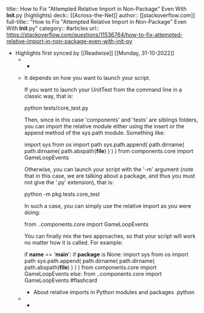 title:: How to Fix "Attempted Relative Import in Non-Package" Even With __Init__.py (highlights)
deck:: [[Across-the-Net]]
author:: [[stackoverflow.com]]
full-title:: "How to Fix "Attempted Relative Import in Non-Package" Even With __Init__.py"
category:: #articles
url:: https://stackoverflow.com/questions/11536764/how-to-fix-attempted-relative-import-in-non-package-even-with-init-py

- Highlights first synced by [[Readwise]] [[Monday, 31-10-2022]]
	- -
	- It depends on how you want to launch your script.
	  
	  If you want to launch your UnitTest from the command line in a classic way, that is:
	  
	  python tests/core_test.py
	  
	  
	  Then, since in this case 'components' and 'tests' are siblings folders, you can import the relative module either using the insert or the append method of the sys.path module.
	  Something like:
	  
	  import sys
	  from os import path
	  sys.path.append( path.dirname( path.dirname( path.abspath(__file__) ) ) )
	  from components.core import GameLoopEvents
	  
	  
	  Otherwise, you can launch your script with the '-m' argument (note that in this case, we are talking about a package, and thus you must not give the '.py' extension), that is:
	  
	  python -m pkg.tests.core_test
	  
	  
	  In such a case, you can simply use the relative import as you were doing:
	  
	  from ..components.core import GameLoopEvents
	  
	  
	  You can finally mix the two approaches, so that your script will work no matter how it is called.
	  For example:
	  
	  if __name__ == '__main__':
	    if __package__ is None:
	        import sys
	        from os import path
	        sys.path.append( path.dirname( path.dirname( path.abspath(__file__) ) ) )
	        from components.core import GameLoopEvents
	    else:
	        from ..components.core import GameLoopEvents #flashcard
		- About relative imports in Python modules and packages .python
	- -